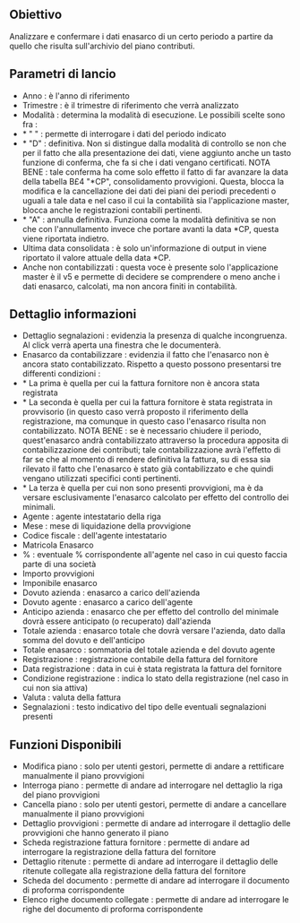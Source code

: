 ## Obiettivo
Analizzare e confermare i dati enasarco di un certo periodo a partire da quello che risulta sull'archivio del piano contributi.

## Parametri di lancio
-  Anno :  è l'anno di riferimento
-  Trimestre :  è il trimestre di riferimento che verrà analizzato
-  Modalità :  determina la modalità di esecuzione. Le possibili scelte sono fra : 
- \* " "  :  permette di interrogare i dati del periodo indicato
- \* "D"  :  definitiva. Non si distingue dalla modalità di controllo se non che per il fatto che alla presentazione dei dati, viene aggiunto anche un tasto funzione di conferma, che fa si che i dati vengano certificati. NOTA BENE :  tale conferma ha come solo effetto il fatto di far avanzare la data della tabella B£4 "\*CP", consolidamento provvigioni. Questa, blocca la modifica e la cancellazione dei dati dei piani dei periodi precedenti o uguali a tale data e nel caso il cui la contabilità sia l'applicazione master, blocca anche le registrazioni contabili pertinenti.
- \* "A"  :  annulla definitiva. Funziona come la modalità definitiva se non che con l'annullamento invece che portare avanti la data \*CP, questa viene riportata indietro.
-  Ultima data consolidata :  è solo un'informazione di output in viene riportato il valore attuale della data \*CP.
-  Anche non contabilizzati :  questa voce è presente solo l'applicazione master è il v5 e permette di decidere se comprendere o meno anche i dati enasarco, calcolati, ma non ancora finiti in contabilità.

## Dettaglio informazioni
-  Dettaglio segnalazioni :  evidenzia la presenza di qualche incongruenza. Al click verrà aperta una finestra che le documenterà.
-  Enasarco da contabilizzare :  evidenzia il fatto che l'enasarco non è ancora stato contabilizzato. Rispetto a questo possono presentarsi tre differenti condizioni : 
- \* La prima è quella per cui la fattura fornitore non è ancora stata registrata
- \* La seconda è quella per cui la fattura fornitore è stata registrata in provvisorio (in questo caso verrà proposto il riferimento della registrazione, ma comunque in questo caso l'enasarco risulta non contabilizzato. NOTA BENE :  se è necessario chiudere il periodo, quest'enasarco andrà contabilizzato attraverso la procedura apposita di contabilizzazione dei contributi; tale contabilizzazione avrà l'effetto di far se che al momento di rendere definitiva la fattura, su di essa sia rilevato il fatto che l'enasarco è stato già contabilizzato e che quindi vengano utilizzati specifici conti pertinenti.
- \* La terza è quella per cui non sono presenti provvigioni, ma è da versare esclusivamente l'enasarco calcolato per effetto del controllo dei minimali.
-  Agente :  agente intestatario della riga
-  Mese :  mese di liquidazione della provvigione
-  Codice fiscale :  dell'agente intestatario
-  Matricola Enasarco
-  % :  eventuale % corrispondente all'agente nel caso in cui questo faccia parte di una società
-  Importo provvigioni
-  Imponibile enasarco
-  Dovuto azienda :  enasarco a carico dell'azienda
-  Dovuto agente :  enasarco a carico dell'agente
-  Anticipo azienda :  enasarco che per effetto del controllo del minimale dovrà essere anticipato (o recuperato) dall'azienda
-  Totale azienda :  enasarco totale che dovrà versare l'azienda, dato dalla somma del dovuto e dell'anticipo
-  Totale enasarco :  sommatoria del totale azienda e del dovuto agente
-  Registrazione :  registrazione contabile della fattura del fornitore
-  Data registrazione :  data in cui è stata registrata la fattura del fornitore
-  Condizione registrazione :  indica lo stato della registrazione (nel caso in cui non sia attiva)
-  Valuta :  valuta della fattura
-  Segnalazioni :  testo indicativo del tipo delle eventuali segnalazioni presenti

## Funzioni Disponibili
-  Modifica piano :  solo per utenti gestori, permette di andare a rettificare manualmente il piano provvigioni
-  Interroga piano :  permette di andare ad interrogare nel dettaglio la riga del piano provvigioni
-  Cancella piano :  solo per utenti gestori, permette di andare a cancellare manualmente il piano provvigioni
-  Dettaglio provvigioni :  permette di andare ad interrogare il dettaglio delle provvigioni che hanno generato il piano
-  Scheda registrazione fattura fornitore :  permette di andare ad interrogare la registrazione della fattura del fornitore
-  Dettaglio ritenute :  permette di andare ad interrogare il dettaglio delle ritenute collegate alla registrazione della fattura del fornitore
-  Scheda del documento :  permette di andare ad interrogare il documento di proforma corrispondente
-  Elenco righe documento collegate :  permette di andare ad interrogare le righe del documento di proforma corrispondente

